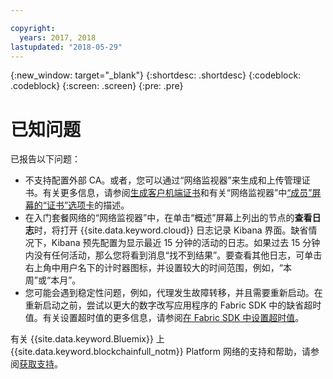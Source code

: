 ```yaml
---

copyright:
  years: 2017, 2018
lastupdated: "2018-05-29"
---
```


{:new_window: target="_blank"}
{:shortdesc: .shortdesc}
{:codeblock: .codeblock}
{:screen: .screen}
{:pre: .pre}


# 已知问题

已报告以下问题：
- 不支持配置外部 CA。或者，您可以通过“网络监视器”来生成和上传管理证书。有关更多信息，请参阅[生成客户机端证书](v10_application.html#generating-the-client-side-certificates)和有关“网络监视器”中[“成员”屏幕的“证书”选项卡](v10_dashboard.html#members)的描述。
- 在入门套餐网络的“网络监视器”中，在单击“概述”屏幕上列出的节点的**查看日志**时，将打开 {{site.data.keyword.cloud}} 日志记录 Kibana 界面。缺省情况下，Kibana 预先配置为显示最近 15 分钟的活动的日志。如果过去 15 分钟内没有任何活动，那么您将看到消息“找不到结果”。要查看其他日志，可单击右上角中用户名下的计时器图标，并设置较大的时间范围，例如，“本周”或“本月”。
- 您可能会遇到稳定性问题，例如，代理发生故障转移，并且需要重新启动。在重新启动之前，尝试以更大的数字改写应用程序的 Fabric SDK 中的缺省超时值。有关设置超时值的更多信息，请参阅[在 Fabric SDK 中设置超时值](v10_application.html#set-timeout-in-sdk)。

有关 {{site.data.keyword.Bluemix}} 上 {{site.data.keyword.blockchainfull_notm}} Platform 网络的支持和帮助，请参阅[获取支持](ibmblockchain_support.html)。

<!--
## Updating chaincode with Enterprise Plan migration to Hyperledger Fabric 1.1
-	Users who migrate from networks based on Hyperledger Fabric 1.0 to networks based on Fabric 1.1 will need to update the dependencies in their chaincode. If they do not, there is a risk of a service disruption.
- This does not apply to users that uploaded their chaincode without dependencies, using a .go file.
- **Update your chaincode using the following steps:**
  **1.** You can use any  golang vendoring tool to update your chaincode. It will be easiest to use the same tool that was used to include dependencies in the original file. Many early Fabric samples used the govendor tool. If your chaincode used govendor, you can update your dependencies using the following command in the directory above the vendor folder.
      govendor update all +v
  * You can use `go build` to check that the new code compiles and that the update worked.
  * You can test your chaincode by installing and instantiating it on a Starter Plan Network. All chaincode that works on Starter Plan will also work on Enterprise Plan after the upgrade.
  **2.** Once your chaincode dependencies are up to date, you can use the network monitor to [update your chaincode](install_instatiate_chaincode.html#Updating a chaincode).
-->
